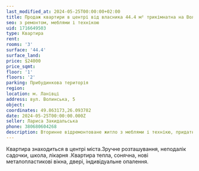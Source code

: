```yaml
---
last_modified_at: 2024-05-25T00:00:00+02:00
title: Продаж квартири в центрі від власника 44.4 м² трикімнатна на Волинській
seo: з ремонтом, меблями і технікою
uid: 1716649503
type: Квартира
rent:
rooms: '3'
surface: '44.4'
surface_land:
price: $24000
price_sqmt:
floor: '1'
floors: '2'
parking: Прибудинкова територія
region:
location: м. Ланівці
address: вул. Волинська, 5
object:
coordinates: 49.863173,26.093782
date: 2024-05-25T00:00:00.000Z
seller: Лариса Закидальська
phone: 380680604268
description: Вторинне відремонтоване житло з меблями і технікю, придатне і готове для проживання
---
```


Квартира знаходиться в центрі міста.Зручне розташування, неподалік садочки, школа, лікарня .Квартира тепла, сонячна, нові металопластикові вікна, двері, індивідуальне опалення.
